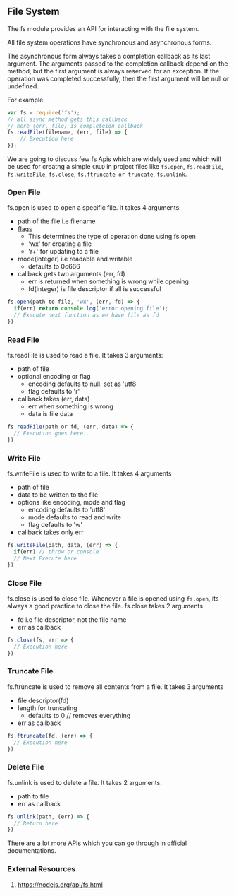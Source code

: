 ## File System
The fs module provides an API for interacting with the file system.

All file system operations have synchronous and asynchronous forms.

The asynchronous form always takes a completion callback as its last argument. The arguments passed to the completion callback depend on the method, but the first argument is always reserved for an exception. If the operation was completed successfully, then the first argument will be null or undefined.

For example: 
```js
var fs = require('fs');
// all async method gets this callback  
// here (err, file) is completeion callback
fs.readFile(filename, (err, file) => {
    // Execution here
});
```

We are going to discuss few fs Apis which are widely used and which will be used for creatng a simple `CRUD` in project files like `fs.open`, `fs.readFile`, `fs.writeFile`, `fs.close`, `fs.ftruncate or truncate`, `fs.unlink`.

### Open File
fs.open is used to open a specific file.
It takes 4 arguments:
  - path of the file i.e filename
  - [flags](https://nodejs.org/api/fs.html#fs_file_system_flags) 
    - This determines the type of operation done using fs.open
    - 'wx' for creating a file
    - 'r+' for updating to a file
  - mode(integer) i.e readable and writable
    - defaults to 0o666
  - callback gets two arguments (err, fd)
    - err is returned when something is wrong while opening
    - fd(integer) is file descriptor if all is successful
```js
fs.open(path to file, 'wx', (err, fd) => {
  if(err) return console.log('error opening file');
  // Execute next function as we have file as fd
})
```

### Read File
fs.readFile is used to read a file.
It takes 3 arguments: 
  - path of file
  - optional encoding or flag
    - encoding defaults to null. set as 'utf8'
    - flag defaults to 'r'
  - callback takes (err, data)
    - err when something is wrong
    - data is file data
```js
fs.readFile(path or fd, (err, data) => {
  // Execution goes here..
})
```

### Write File
fs.writeFile is used to write to a file.
It takes 4 arguments
  - path of file
  - data to be written to the file
  - options like encoding, mode and flag
    - encoding defaults to 'utf8'
    - mode defaults to read and write
    - flag defaults to 'w'
  - callback takes only err
```js
fs.writeFile(path, data, (err) => {
  if(err) // throw or console
  // Next Execute here
})
```

### Close File
fs.close is used to close file. Whenever a file is opened using `fs.open`, its always a good practice to close the file.
fs.close takes 2 arguments 
  - fd i.e file descriptor, not the file name
  - err as callback

```js
fs.close(fs, err => {
  // Execution here
})
```

### Truncate File
fs.ftruncate is used to remove all contents from a file.
It takes 3 arguments
  - file descriptor(fd)
  - length for truncating
    - defaults to 0 // removes everything
  - err as callback
```js
fs.ftruncate(fd, (err) => {
  // Execution here
})
```

### Delete File
fs.unlink is used to delete a file.
It takes 2 arguments.
  - path to file
  - err as callback
```js
fs.unlink(path, (err) => {
  // Return here
})
```


There are a lot more APIs which you can go through in official documentations.

### External Resources
1. https://nodejs.org/api/fs.html
